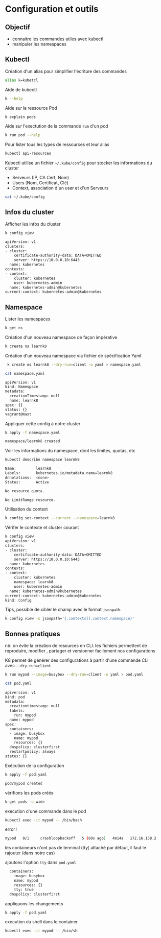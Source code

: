 # Configuration et outils

## Objectif

* connaitre les commandes utiles avec kubectl
* manipuler les namespaces


## Kubectl

Création d'un alias pour simplifier l'écriture des commandes

```bash
alias k=kubetcl
```

Aide de kubectl  

```bash
k --help
```

Aide sur la ressource Pod

```bash
k explain pods
```

Aide sur l'exectution de la commande `run`  d'un pod

```bash
k run pod --help
```

Pour lister tous les types de ressources et leur alias 

```bash
kubectl api-resources
```

Kubectl utilise un fichier `~/.kube/config`  pour stocker les informations du cluster 

* Serveurs (IP, CA Cert, Nom)
* Users (Nom, Certificat, Clé)
* Context, association d'un user et d'un Serveurs

```bash
cat ~/.kube/config
```


## Infos du cluster



Afficher les infos du cluster

```bash
k config view

apiVersion: v1
clusters:
- cluster:
    certificate-authority-data: DATA+OMITTED
    server: https://10.0.0.10:6443
  name: kubernetes
contexts:
- context:
    cluster: kubernetes
    user: kubernetes-admin
  name: kubernetes-admin@kubernetes
current-context: kubernetes-admin@kubernetes
```


## Namespace

Lister les namespaces

```bash
k get ns  
```

Création d'un nouveau namespace de façon impérative

```bash
k create ns learnk8
```

Création d'un nouveau namespace via fichier de spécification Yaml

```bash
 k create ns learnk8 --dry-run=client -o yaml > namespace.yaml
```

```bash
cat namespace.yaml

apiVersion: v1
kind: Namespace
metadata:
  creationTimestamp: null
  name: learnk8
spec: {}
status: {}
vagrant@mast
```

Appliquer cette config à notre cluster

```bash
k apply -f namespace.yaml

namespace/learnk8 created
```

Voir les informations du namespace, dont les limites, quotas, etc

```bash
kubectl describe namespace learnk8

Name:         learnk8
Labels:       kubernetes.io/metadata.name=learnk8
Annotations:  <none>
Status:       Active

No resource quota.

No LimitRange resource.
```


Utilisation du context

```bash
k config set-context --current --namespace=learnk8
```

Vérifer le contexte et cluster courant

```bash
k config view
apiVersion: v1
clusters:
- cluster:
    certificate-authority-data: DATA+OMITTED
    server: https://10.0.0.10:6443
  name: kubernetes
contexts:
- context:
    cluster: kubernetes
    namespace: learnk8
    user: kubernetes-admin
  name: kubernetes-admin@kubernetes
current-context: kubernetes-admin@kubernetes
kind: Config
```

Tips, possible de cibler le champ avec le format `jsonpath`

```bash
k config view -o jsonpath='{.contexts[].context.namespace}'
```


## Bonnes pratiques 

nb: on évite la création de resources en CLI. 
les fichiers permettent de reproduire, modifier , partager et versionner facilement nos configurations

K8 permet de générer des configurations à partir d'une commande CLI avec `--dry-run=client` 

```bash
k run mypod --image=busybox --dry-run=client -o yaml > pod.yaml

cat pod.yaml
 
apiversion: v1
kind: pod
metadata:
  creationtimestamp: null
  labels:
    run: mypod
  name: mypod
spec:
  containers:
  - image: busybox
    name: mypod
    resources: {}
  dnspolicy: clusterfirst
  restartpolicy: always
status: {}

```

Exécution de la configuration

```bash
k apply -f pod.yaml

pod/mypod created

```

vérifions les pods créés

```bash
k get pods -o wide
```


execution d'une commande dans le pod

```bash
kubectl exec -it mypod -- /bin/bash
```

error !

```bash
mypod   0/1     crashloopbackoff   5 (60s ago)   4m14s   172.16.158.2   worker-node02   <none>           <none>
```

les containeurs n'ont pas de terminal (tty) attaché par défaut, il faut le rajouter (dans notre cas)


ajoutons l'option  `tty` dans `pod.yaml`  

```bash
  containers:
  - image: busybox
    name: mypod
    resources: {}
    tty: true
  dnspolicy: clusterfirst
```

appliquons les changements

```bash
k apply -f pod.yaml
```

execution du shell dans le container

```bash
kubectl exec -it mypod -- /bin/sh
```



